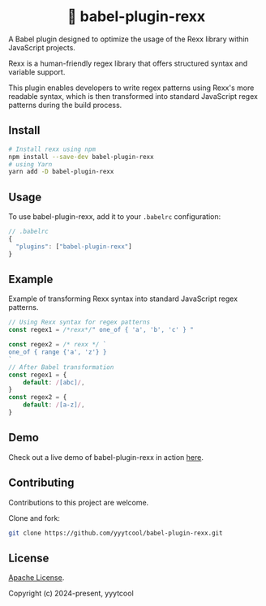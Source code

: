 <h1 align="center"> 🦖 babel-plugin-rexx </h1>

A Babel plugin designed to optimize the usage of the Rexx library within JavaScript projects. 

Rexx is a human-friendly regex library that offers structured syntax and variable support. 

This plugin enables developers to write regex patterns using Rexx's more readable syntax, which is then transformed into standard JavaScript regex patterns during the build process.

## Install

```sh
# Install rexx using npm
npm install --save-dev babel-plugin-rexx
# using Yarn
yarn add -D babel-plugin-rexx
```

## Usage
To use babel-plugin-rexx, add it to your `.babelrc` configuration:

```js
// .babelrc
{
  "plugins": ["babel-plugin-rexx"]
}
```

## Example
Example of transforming Rexx syntax into standard JavaScript regex patterns.
```js
// Using Rexx syntax for regex patterns
const regex1 = /*rexx*/" one_of { 'a', 'b', 'c' } "

const regex2 = /* rexx */ `
one_of { range {'a', 'z'} }
`
// After Babel transformation
const regex1 = {
	default: /[abc]/,
}
const regex2 = {
	default: /[a-z]/,
}
```

## Demo
Check out a live demo of babel-plugin-rexx in action [here](https://stackblitz.com/edit/babel-plugin-rexx-demo?file).

## Contributing

Contributions to this project are welcome.

Clone and fork:

```sh
git clone https://github.com/yyytcool/babel-plugin-rexx.git
```

## License

[Apache License](./LICENSE).

Copyright (c) 2024-present, yyytcool
